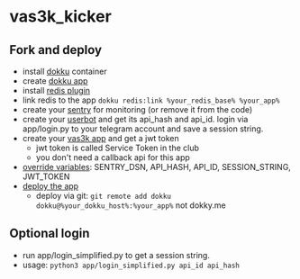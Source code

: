 # vas3k_kicker

## Fork and deploy
- install [dokku](https://dokku.com/docs/getting-started/installation/) container
- create [dokku app](https://dokku.com/docs/deployment/application-deployment/)
- install [redis plugin](https://dokku.com/docs/getting-started/install/docker/?h=redis#plugin-installation)
- link redis to the app `dokku redis:link %your_redis_base% %your_app%`
- create your [sentry](https://sentry.io/) for monitoring (or remove it from the code)
- create your [userbot](https://docs.telethon.dev/en/stable/basic/signing-in.html) and get its api_hash and api_id. login via app/login.py to your telegram account and save a session string.
- create your [vas3k app](https://vas3k.club/apps/) and get a jwt token 
  - jwt token is called Service Token in the club
  - you don't need a callback api for this app
- [override variables](https://dokku.com/docs/configuration/environment-variables/): SENTRY_DSN, API_HASH, API_ID, SESSION_STRING, JWT_TOKEN
- [deploy the app](https://dokku.com/docs/deployment/application-deployment/)
  - deploy via git: `git remote add dokku dokku@%your_dokku_host%:%your_app%` not dokky.me

## Optional login
- run app/login_simplified.py to get a session string. 
- usage: `python3 app/login_simplified.py api_id api_hash`
